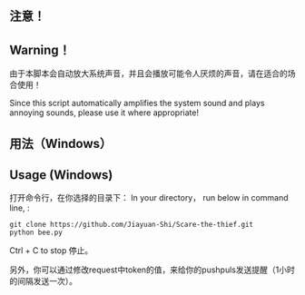 ## 注意！  
## Warning！

由于本脚本会自动放大系统声音，并且会播放可能令人厌烦的声音，请在适合的场合使用！  

Since this script automatically amplifies the system sound and plays annoying sounds, please use it where appropriate!
## 用法（Windows）
## Usage (Windows)

打开命令行，在你选择的目录下：
In your directory， run below in command line, :
```
git clone https://github.com/Jiayuan-Shi/Scare-the-thief.git
python bee.py
```
Ctrl + C to stop 停止。

另外，你可以通过修改request中token的值，来给你的pushpuls发送提醒（1小时的间隔发送一次）。
